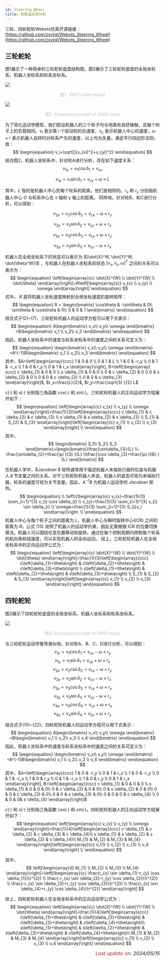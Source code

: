 ```yaml
---
id: Steering_Wheel
title: 舵轮运动学分析
---
```


三轮、四轮舵轮Webots仿真开源链接：[https://github.com/zxytql/Webots_Steering_Wheel](https://github.com/zxytql/Webots_Steering_Wheel)

## 三轮舵轮

图1展示了一种简单的三轮舵轮底盘结构图，图2展示了三轮舵轮底盘的全局坐标系、机器人坐标系和轮系坐标系。

![](../assets/Steering_Wheel_Kinematics/1.jpg)

<center> <font font-size="14px"><font color = "#c0c0c0">图1. 3WIS robot model </font></font></center> 

![](../assets/Steering_Wheel_Kinematics/2.jpg)

<center> <font font-size="14px"><font color = "#c0c0c0">图2. Kinematics model of 3WIS robot </font></font></center> 

为了简化运动学模型，我们假设机器人的三个轮子均与地面有良好接触，且每个轮子上的负载相同。$v_i$ 表示第 $i$ 个驱动轮的合速度，$v_c$ 表示机器人中心的速度，$\omega \times r$ 表示机器人自转时对轮系产生的速度，以上均为矢量，满足平行四边形法则，故：
$$
\begin{equation} v_i=\sqrt[]{v_{xi}^2+v_{yi}^2} \end{equation}
$$
结合图2，机器人坐标系中，针对轮A进行分析，存在如下速度关系：
$$
\begin{equation} v_{1x}= v_1\cos\delta _1=v_{cx} \end{equation}
$$

$$
\begin{equation} v_{1y}= v_1\sin\delta _1=v_{cy}+\omega \times L \end{equation}
$$


其中，$L$ 指的是机器人中心到每个轮系的距离，他们是相同的。$r_x$ 和 $r_y$ 分别指机器人中心 $O$ 与轮系中心在 x 轴和 y 轴上的距离。
同样地，针对轮B、轮C进行分析，可以得到：

$$
\begin{equation} v_{2x}= v_2\cos\delta _2=v_{cx}-\omega \times r_y \end{equation}
$$

$$
\begin{equation} v_{2y}= v_2\sin\delta _2=v_{cy}+\omega \times r_x \end{equation}
$$

$$
\begin{equation} v_{3x}= v_3\cos\delta _3=v_{cx}+\omega \times r_y \end{equation}
$$

$$
\begin{equation} v_{3y}= v_3\sin\delta _3=v_{cy}-\omega \times r_x \end{equation}
$$

机器人在全局坐标系下的状态可以表示为 $[\dot{X}^W, \dot{Y}^W, \dot{\theta^W}]$ ，与机器人在机器人坐标系的状态 $[v_x,v_y,\omega ]^\mathrm{T}$ 之间的关系可以表示为：
$$
\begin{equation} \left[\begin{array}{c}
\dot{X}^{W} \\
\dot{Y}^{W} \\
\dot{\theta}
\end{array}\right]=R\left[\begin{array}{c}
v_{x} \\
v_{y} \\
\omega
\end{array}\right] \end{equation}
$$
式中， $R$ 是将机器人坐标速度映射到全局坐标速度的旋转矩阵：
$$
\begin{equation} R = \begin{bmatrix}
 \cos\theta  & -\sin\theta  & 0\\
 \sin\theta  & \cos\theta  & 0\\
 0 & 0 & 1
\end{bmatrix} \end{equation}
$$
结合式子(2)~(7)，三轮舵轮机器人的运动学方程可以用下式表示：
$$
\begin{equation} A\begin{bmatrix}
 v_x\\
 v_y\\
\omega 
\end{bmatrix} =B\begin{bmatrix}
v_1 \\
 v_2\\
v_3
\end{bmatrix} \end{equation}
$$
因此，机器人坐标系中的速度与轮系坐标系中的速度之间的关系可定义为：
$$
\begin{equation} \begin{bmatrix}
 v_x\\
 v_y\\
\omega 
\end{bmatrix} =A^{-1}B\begin{bmatrix}
v_1 \\
 v_2\\
v_3
\end{bmatrix} \end{equation}
$$
其中，$A=\left[\begin{array}{ccc}
1 & 0 & 0 \\
0 & 1 & L \\
1 & 0 & -r_y \\
0 & 1 & -r_x \\
1 & 0 & r_y \\
0 & 1 & r_x
\end{array}\right], B=\left[\begin{array}{ccc}
c \delta_{1} & 0 & 0 \\
s \delta_{1} & 0 & 0 \\
0 & c \delta_{2} & 0 \\
0 & s \delta_{2} & 0 \\
0 & 0 & c \delta_{3} \\
0 & 0 & s \delta_{3}
\end{array}\right]$, $r_x=\frac{L}{2}$, $r_y=\frac{\sqrt{3} }{2} L$


$c(·)$ 和 $s(·)$ 分别指三角函数 $cos(·)$ 和 $sin(·)$。三轮舵轮机器人的正向运动学方程展开如下：
$$
\begin{equation} \left[\begin{array}{c}
v_{x} \\
v_{y} \\
\omega
\end{array}\right]=\frac{1}{3}\left[\begin{array}{ccc}
c \delta_{1} & c \delta_{2} & c \delta_{3} \\
s \delta_{1} & s \delta_{2} & s \delta_{3} \\
S_{1} & S_{2} & S_{3}
\end{array}\right]\left[\begin{array}{c}
v_{1} \\
v_{2} \\
v_{3}
\end{array}\right] \\ \end{equation}
$$
其中，
$$
\begin{bmatrix}
 S_1\\
 S_2\\
S_3
\end{bmatrix}=\begin{bmatrix}\frac{\sin\delta_{1}}{L}
 \\-\frac{\sin\delta_{2}+\frac{\pi }{3} }{L}
 \\\frac{\cos \delta_{3}+\frac{\pi }{6} }{L}
\end{bmatrix}
$$

在机器人学中，$Jacobian $ 矩阵通常用于描述机器人末端执行器的位姿与机器人关节变量之间的关系。对于三轮舵轮机器人来说，机器人的姿态可视为末端执行器，轮系的速度可视为关节变量。因此，$A^{-1} B$ 为机器人运动学的 $Jacobian$ 矩阵。
$$
\begin{equation} \\
\left\{\begin{array}{c}
v_{x}=\frac{1}{3} \sum_{i=1}^{3} v_{i} \cos \delta_{i} \\
v_{y}=\frac{1}{3} \sum_{i=1}^{3} v_{i} \sin \delta_{i} \\
\omega=\frac{1}{3} \sum_{i=1}^{3} S_{i}v_i
\end{array}\right. \\ \end{equation}
$$
机器人中心与每个轮子之间的距离为 $L$，机器人中心与瞬时旋转中心(ICR) 之间的距离为 $R$。公式 (13) 说明了机器人的运动学约束，因此无需根据 ICR 的位置切换算法。机器人可以围绕任意位置移动和旋转。通过在每个控制周期内控制每个轮系的航向角和线速度，可以实现机器人的全向运动。
综上，三轮舵轮机器人在全局坐标系中的正向运动学公式为：
$$
\begin{equation} \left[\begin{array}{c}
\dot{X}^{W} \\
\dot{Y}^{W} \\
\dot{\theta}
\end{array}\right]=\frac{1}{3}\left[\begin{array}{ccc}
c\left(\delta_{1}+\theta\right) & c\left(\delta_{2}+\theta\right) & c\left(\delta_{3}+\theta\right) \\
s\left(\delta_{1}+\theta\right) & s\left(\delta_{2}+\theta\right) & s\left(\delta_{3}+\theta\right) \\
S_{1} & S_{2} & S_{3}
\end{array}\right]\left[\begin{array}{c}
v_{1} \\
v_{2} \\
v_{3}
\end{array}\right] \end{equation}
$$

## 四轮舵轮

图3展示了四轮舵轮底盘的全局坐标系、机器人坐标系和轮系坐标系。

![](../assets/Steering_Wheel_Kinematics/3.jpg)

<center> <font font-size="14px"><font color = "#c0c0c0">图3. Kinematics model of 4WIS robot </font></font></center> 

与三轮舵轮运动学推导类似地，针对轮A、B、C、D进行分析，可以得到：
$$
\begin{equation} v_{1x}= v_1\cos\delta _1 = v_{cx}-\omega \times r_y \end{equation}
$$
$$
\begin{equation} v_{1y}= v_1\sin\delta _1 = v_{cy}+\omega \times r_x \end{equation}
$$
$$
\begin{equation} v_{2x}= v_2\cos\delta _2 = v_{cx}-\omega \times r_y \end{equation}
$$
$$
\begin{equation} v_{2y}= v_2\sin\delta _2 = v_{cy}-\omega \times r_x \end{equation}
$$
$$
\begin{equation} v_{3x}= v_3\cos\delta _3 = v_{cx}+\omega \times r_y \end{equation}
$$
$$
\begin{equation} v_{3y}= v_3\sin\delta _3 = v_{cy}-\omega \times r_x \end{equation}
$$
$$
\begin{equation} v_{4x}= v_4\cos\delta _4 = v_{cx}+\omega \times r_y \end{equation}
$$
$$
\begin{equation} v_{4y}= v_4\sin\delta _4 = v_{cy}+\omega \times r_x \end{equation}
$$

结合式子(15)~(22)，四轮舵轮机器人的运动学方程可以用下式表示：
$$
\begin{equation} A\begin{bmatrix}
 v_x\\
 v_y\\
\omega 
\end{bmatrix} =B\begin{bmatrix}
v_1 \\
 v_2\\
v_3 \\
v_4
\end{bmatrix} \end{equation}
$$
因此，机器人坐标系中的速度与轮系坐标系中的速度之间的关系可定义为：
$$
\begin{equation} \begin{bmatrix}
 v_x\\
 v_y\\
\omega 
\end{bmatrix} =A^{-1}B\begin{bmatrix}
v_1 \\
 v_2\\
v_3 \\
v_4
\end{bmatrix} \end{equation}
$$
其中，$A=\left[\begin{array}{ccc}
1 & 0 & -r_y \\
0 & 1 & r_x \\
1 & 0 & -r_y \\
0 & 1 & -r_x \\
1 & 0 & r_y \\
0 & 1 & -r_x \\
1 & 0 & r_y \\
0 & 1 & r_x
\end{array}\right], B=\left[\begin{array}{ccc}
c \delta_{1} & 0 & 0 & 0 \\
s \delta_{1} & 0 & 0 & 0\\
0 & c \delta_{2} & 0 & 0\\
0 & s \delta_{2} & 0 & 0\\
0 & 0 & c \delta_{3} & 0\\
0 & 0 & s \delta_{3} & 0\\
0 & 0 & 0 & c \delta_{4} \\
0 & 0 & 0& s \delta_{4}
\end{array}\right]$

$c(·)$ 和 $s(·)$ 分别指三角函数 $cos(·)$ 和 $sin(·)$。四轮舵轮机器人的正向运动学方程展开如下：
$$
\begin{equation} \left[\begin{array}{c}
v_{x} \\
v_{y} \\
\omega
\end{array}\right]=\frac{1}{4}\left[\begin{array}{ccc}
c \delta_{1} & c \delta_{2} & c \delta_{3} & c \delta_{4}\\
s \delta_{1} & s \delta_{2} & s \delta_{3} & s \delta_{4}\\
M_{1} & M_{2} & M_{3} & M_{4}
\end{array}\right]\left[\begin{array}{c}
v_{1} \\
v_{2} \\
v_{3} \\
v_4
\end{array}\right] \\ \end{equation}
$$

其中，
$$
\left[\begin{array}{l}
M_{1} \\
M_{2} \\
M_{3} \\
M_{4}
\end{array}\right]=\left[\begin{array}{c}
\frac{r_{x} \sin \delta_{1}-r_{y} \cos \delta_{1}}{r^{2}} \\
\frac{-r_{x} \sin \delta_{2}-r_{y} \cos \delta_{2}}{r^{2}} \\
\frac{-r_{x} \sin \delta_{3}+r_{y} \cos \delta_{3}}{r^{2}} \\
\frac{r_{x} \sin \delta_{4}+r_{y} \cos \delta_{4}}{r^{2}}
\end{array}\right]
$$

综上，四轮舵轮机器人在全局坐标系中的正向运动学公式为：
$$
\begin{equation} \left[\begin{array}{c}
\dot{X}^{W} \\
\dot{Y}^{W} \\
\dot{\theta}
\end{array}\right]=\frac{1}{4}\left[\begin{array}{ccc}
c\left(\delta_{1}+\theta\right) & c\left(\delta_{2}+\theta\right) & c\left(\delta_{3}+\theta\right) & c\left(\delta_{4}+\theta\right)\\
s\left(\delta_{1}+\theta\right) & s\left(\delta_{2}+\theta\right) & s\left(\delta_{3}+\theta\right) & c\left(\delta_{4}+\theta\right)\\
M_{1} & M_{2} & M_{3} & M_{4}
\end{array}\right]\left[\begin{array}{c}
v_{1} \\
v_{2} \\
v_{3} \\
v_4
\end{array}\right] \end{equation}
$$

<p align="right"><i> <font size="3"><font color = "brown">Last update on</font>: 2024/05/15 </font></i></p>
